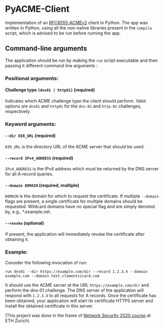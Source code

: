 # PyACME-Client
Implementation of an [RFC8555-ACMEv2](https://tools.ietf.org/pdf/rfc8555.pdf) client in Python. The app was written in Python, using all the non-native libraries present in the `compile` script, which is advised to be run before running the app.

## Command-line arguments 

The application should be run by making the `run` script executable and then passing it different command line arguments :

### Positional arguments:


#### Challenge type `{dns01 | http01}` (required)

Indicates which ACME challenge type the client should perform. Valid options are `dns01` and `http01` for the `dns-01` and `http-01` challenges, respectively.


### Keyword arguments:

#### `--dir DIR_URL` (required) 

`DIR_URL` is the directory URL of the ACME server that should be used.

#### `--record IPv4_ADDRESS` (required) 

`IPv4_ADDRESS` is the IPv4 address which must be returned by the DNS server for all A-record queries.

#### `--domain DOMAIN` (required, multiple) 

`DOMAIN` is the domain for  which to request the certificate. If multiple `--domain` flags are present, a single certificate for multiple domains should be requested. Wildcard domains have no special flag and are simply denoted by, e.g., *.example.net.

#### `--revoke` (optional)

If present, the application will immediately revoke the certificate after obtaining it.

### Example:

Consider the following invocation of run:

```run dns01 --dir https://example.com/dir --record 1.2.3.4 --domain example.com --domain test.clementsicard.com```

It should use the ACME server at the URL `https://example.com/dir` and perform the dns-01 challenge. The DNS server of the application will respond with `1.2.3.4` to all requests for A records. Once the certificate has been obtained, your application will start its certificate HTTPS server and install the obtained certificate in this server.


(This project was done in the frame of [Network Security 2020 course](https://netsec.ethz.ch/courses/netsec-2020/) at ETH Zurich)
